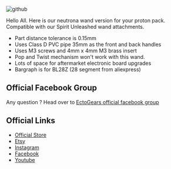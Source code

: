 ![github](https://github.com/user-attachments/assets/8dec6403-940a-4c90-8072-25933769df3b)


Hello All. Here is our neutrona wand version for your proton pack. Compatible with our Spirit Unleashed wand attachments.

* Part distance tolerance is 0.15mm
* Uses Class D PVC pipe 35mm as the front and back handles
* Uses M3 screws and 4mm x 4mm M3 brass insert
* Pop and Twist mechanism won't work with this wand.
* Lots of space for aftermarket electronic board upgrades
* Bargraph is for BL28Z (28 segment from aliexpress)


## Official Facebook Group
Any question ? Head over to [EctoGears official facebook group](https://www.facebook.com/groups/ectogearsbuilders/)

## Official Links
* [Official Store](https://ectogears.com)
* [Etsy](https://ectogears.etsy.com/)
* [Instagram](https://instagram.com/ectogears)
* [Facebook](https://facebook.com/ectogears)
* [Youtube](https://youtube.com/ectogears)
